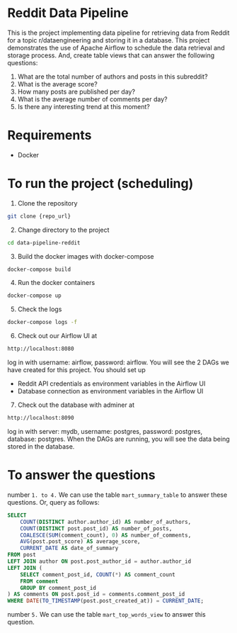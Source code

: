 # Reddit Data Pipeline
This is the project implementing data pipeline for retrieving data from Reddit for a topic r/dataengineering and storing it in a database.
This project demonstrates the use of Apache Airflow to schedule the data retrieval and storage process.
And, create table views that can answer the following questions:
1. What are the total number of authors and posts in this subreddit?
2. What is the average score?
3. How many posts are published per day?
4. What is the average number of comments per day?
5. Is there any interesting trend at this moment?

# Requirements
- Docker

# To run the project (scheduling)
1. Clone the repository
```bash
git clone {repo_url}
```

2. Change directory to the project
```bash
cd data-pipeline-reddit
```

3. Build the docker images with docker-compose
```bash
docker-compose build
```

4. Run the docker containers
```bash
docker-compose up
```

5. Check the logs
```bash
docker-compose logs -f
```

6. Check out our Airflow UI at
```bash
http://localhost:8080
```
log in with username: airflow, password: airflow. You will see the 2 DAGs we have created for this project.
You should set up
- Reddit API credentials as environment variables in the Airflow UI
- Database connection as environment variables in the Airflow UI

7. Check out the database with adminer at
```bash
http://localhost:8090
```
log in with server: mydb, username: postgres, password: postgres, database: postgres.
When the DAGs are running, you will see the data being stored in the database.

# To answer the questions
number `1. to 4.` We can use the table `mart_summary_table` to answer these questions. Or, query as follows:
```sql
SELECT 
    COUNT(DISTINCT author.author_id) AS number_of_authors,
    COUNT(DISTINCT post.post_id) AS number_of_posts,
    COALESCE(SUM(comment_count), 0) AS number_of_comments,
    AVG(post.post_score) AS average_score,
    CURRENT_DATE AS date_of_summary
FROM post
LEFT JOIN author ON post.post_author_id = author.author_id
LEFT JOIN (
    SELECT comment_post_id, COUNT(*) AS comment_count
    FROM comment
    GROUP BY comment_post_id
) AS comments ON post.post_id = comments.comment_post_id
WHERE DATE(TO_TIMESTAMP(post.post_created_at)) = CURRENT_DATE;
```

number `5.` We can use the table `mart_top_words_view` to answer this question.
